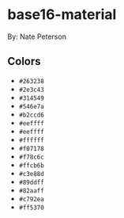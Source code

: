# base16-material

By: Nate Peterson

## Colors

* `#263238`
* `#2e3c43`
* `#314549`
* `#546e7a`
* `#b2ccd6`
* `#eeffff`
* `#eeffff`
* `#ffffff`
* `#f07178`
* `#f78c6c`
* `#ffcb6b`
* `#c3e88d`
* `#89ddff`
* `#82aaff`
* `#c792ea`
* `#ff5370`
